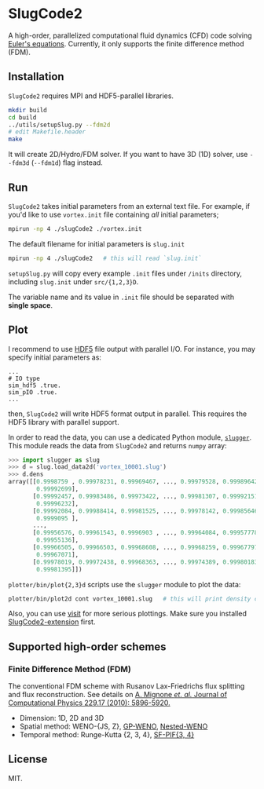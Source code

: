 # SlugCode2

A high-order, parallelized computational fluid dynamics (CFD) code
solving [Euler's equations](https://en.wikipedia.org/wiki/Euler_equations_(fluid_dynamics)).
Currently, it only supports the finite difference method (FDM).


## Installation

`SlugCode2` requires MPI and HDF5-parallel libraries.

```sh
mkdir build
cd build
../utils/setupSlug.py --fdm2d
# edit Makefile.header
make
```

It will create 2D/Hydro/FDM solver.
If you want to have 3D (1D) solver, use `--fdm3d` (`--fdm1d`) flag instead.

## Run

`SlugCode2` takes initial parameters from an external text file.
For example, if you'd like to use `vortex.init` file containing *all* initial parameters;

```sh
mpirun -np 4 ./slugCode2 ./vortex.init
```

The default filename for initial parameters is `slug.init`

```sh
mpirun -np 4 ./slugCode2   # this will read `slug.init`
```

`setupSlug.py` will copy every example `.init` files under `/inits` directory,
including `slug.init` under `src/{1,2,3}D`.

The variable name and its value in `.init` file should be separated with **single space**.

## Plot

I recommend to use [HDF5](https://www.hdfgroup.org) file output with parallel I/O.
For instance, you may specify initial parameters as:
```
...
# IO type
sim_hdf5 .true.
sim_pIO .true.
...
```
then, `SlugCode2` will write HDF5 format output in parallel.
This requires the HDF5 library with parallel support.

In order to read the data, you can use a dedicated Python module, [`slugger`](python/).
This module reads the data from `SlugCode2` and returns `numpy` array:
```Python console
>>> import slugger as slug
>>> d = slug.load_data2d('vortex_10001.slug')
>>> d.dens
array([[0.9998759 , 0.99978231, 0.99969467, ..., 0.99979528, 0.99989642,
        0.99992699],
       [0.99992457, 0.99983486, 0.99973422, ..., 0.99981307, 0.99992151,
        0.99996232],
       [0.99992084, 0.99988414, 0.99981525, ..., 0.99978142, 0.99985646,
        0.9999095 ],
       ...,
       [0.99956576, 0.99961543, 0.9996903 , ..., 0.99964084, 0.99957778,
        0.99955136],
       [0.99966505, 0.99966503, 0.99968608, ..., 0.99968259, 0.99967797,
        0.99967071],
       [0.99978019, 0.99972438, 0.99968363, ..., 0.99974389, 0.99980183,
        0.99981395]])
```

`plotter/bin/plot{2,3}d` scripts use the `slugger` module to plot the data:
```sh
plotter/bin/plot2d cont vortex_10001.slug   # this will print density contour map
```

Also, you can use [visit](https://wci.llnl.gov/simulation/computer-codes/visit)
for more serious plottings.
Make sure you installed [SlugCode2-extension](plotter/visit/SlugCode/) first.

## Supported high-order schemes

### Finite Difference Method (FDM)
The conventional FDM scheme with Rusanov Lax-Friedrichs flux splitting and flux reconstruction.
See details on [A. Mignone *et. al.* Journal of Computational Physics 229.17 (2010): 5896-5920.][fdm]
 - Dimension: 1D, 2D and 3D
 - Spatial method: WENO-{JS, Z}, [GP-WENO][gp-weno], [Nested-WENO][nested-weno]
 - Temporal method: Runge-Kutta {2, 3, 4}, [SF-PIF{3, 4}][sfpif]


[fdm]: https://doi.org/10.1016/j.jcp.2010.04.013
[gp-weno]: https://doi.org/10.1016/j.jcp.2018.12.028
[nested-weno]: https://doi.org/10.1016/j.jcp.2020.110006
[sfpif]: https://arxiv.org/abs/2006.00096


## License
MIT.
